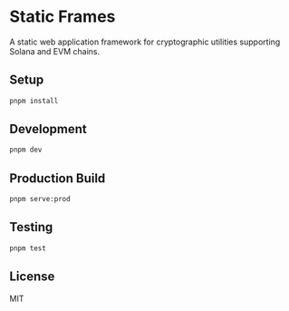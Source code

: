 # Static Frames

A static web application framework for cryptographic utilities supporting Solana and EVM chains.

## Setup

```bash
pnpm install
```

## Development

```bash
pnpm dev
```

## Production Build

```bash
pnpm serve:prod
```

## Testing

```bash
pnpm test
```

## License

MIT 